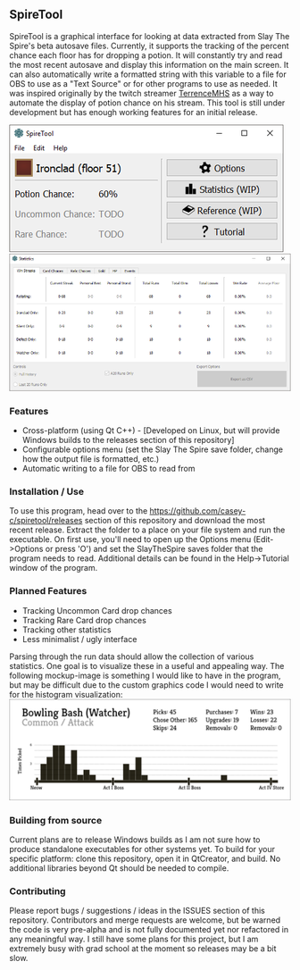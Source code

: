 ## SpireTool

SpireTool is a graphical interface for looking at data extracted from Slay The Spire's beta autosave files. Currently, it supports the tracking of the percent chance each floor has for dropping a potion. It will constantly try and read the most recent autosave and display this information on the main screen. It can also automatically write a formatted string with this variable to a file for OBS to use as a "Text Source" or for other programs to use as needed. It was inspired originally by the twitch streamer [TerrenceMHS](https://twitch.tv/terrencemhs) as a way to automate the display of potion chance on his stream. This tool is still under development but has enough working features for an initial release.

![Screenshot](https://raw.githubusercontent.com/casey-c/spiretool/master/spiretool_screenshot_v2.png "Main Window")
![Screenshot](https://raw.githubusercontent.com/casey-c/spiretool/master/spiretool_screenshot_stats.png "Statistics Window")

### Features
* Cross-platform (using Qt C++) - [Developed on Linux, but will provide Windows builds to the releases section of this repository]
* Configurable options menu (set the Slay The Spire save folder, change how the output file is formatted, etc.)
* Automatic writing to a file for OBS to read from

### Installation / Use
To use this program, head over to the https://github.com/casey-c/spiretool/releases section of this repository and download the most recent release. Extract the folder to a place on your file system and run the executable. On first use, you'll need to open up the Options menu (Edit->Options or press 
'O') and set the SlayTheSpire saves folder that the program needs to read. Additional details can be found in the Help->Tutorial window of the program.

### Planned Features
* Tracking Uncommon Card drop chances
* Tracking Rare Card drop chances
* Tracking other statistics
* Less minimalist / ugly interface

Parsing through the run data should allow the collection of various statistics. One goal is to visualize these in a useful and appealing way. The following mockup-image is something I would like to have in the program, but may be difficult due to the custom graphics code I would need to write for the histogram visualization:
![Screenshot](https://raw.githubusercontent.com/casey-c/spiretool/master/card_detail.png "Card Statistics")

### Building from source
Current plans are to release Windows builds as I am not sure how to produce standalone executables for other systems yet. To build for your specific platform: clone this repository, open it in QtCreator, and build. No additional libraries beyond Qt should be needed to compile.

### Contributing
Please report bugs / suggestions / ideas in the ISSUES section of this repository. Contributors and merge requests are welcome, but be warned the code is very pre-alpha and is not fully documented yet nor refactored in any meaningful way. I still have some plans for this project, but I am extremely busy with grad school at the moment so releases may be a bit slow.
